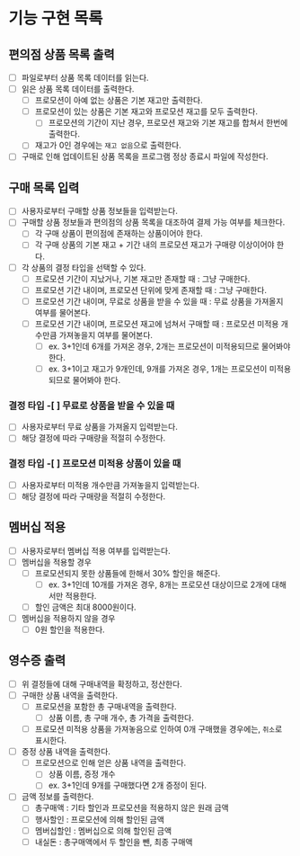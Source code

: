 # 기능 구현 목록

## 편의점 상품 목록 출력

-[ ] 파일로부터 상품 목록 데이터를 읽는다.
-[ ] 읽은 상품 목록 데이터를 출력한다.
  -[ ] 프로모션이 아예 없는 상품은 기본 재고만 출력한다.
  -[ ] 프로모션이 있는 상품은 기본 재고와 프로모션 재고를 모두 출력한다.
    -[ ] 프로모션의 기간이 지난 경우, 프로모션 재고와 기본 재고를 합쳐서 한번에 출력한다.
  -[ ] 재고가 0인 경우에는 `재고 없음`으로 출력한다.
-[ ] 구매로 인해 업데이트된 상품 목록을 프로그램 정상 종료시 파일에 작성한다.

## 구매 목록 입력

-[ ] 사용자로부터 구매할 상품 정보들을 입력받는다.
-[ ] 구매할 상품 정보들과 편의점의 상품 목록을 대조하여 결제 가능 여부를 체크한다.
  -[ ] 각 구매 상품이 편의점에 존재하는 상품이어야 한다.
  -[ ] 각 구매 상품의 기본 재고 + 기간 내의 프로모션 재고가 구매량 이상이어야 한다.
-[ ] 각 상품의 결정 타입을 선택할 수 있다.
  -[ ] 프로모션 기간이 지났거나, 기본 재고만 존재할 때 : 그냥 구매한다.
  -[ ] 프로모션 기간 내이며, 프로모션 단위에 맞게 존재할 때 : 그냥 구매한다.
  -[ ] 프로모션 기간 내이며, 무료로 상품을 받을 수 있을 때 : 무료 상품을 가져올지 여부를 물어본다.
  -[ ] 프로모션 기간 내이며, 프로모션 재고에 넘쳐서 구매할 때 : 프로모션 미적용 개수만큼 가져놓을지 여부를 물어본다.
    -[ ] ex. 3+1인데 6개를 가져온 경우, 2개는 프로모션이 미적용되므로 물어봐야 한다.
    -[ ] ex. 3+1이고 재고가 9개인데, 9개를 가져온 경우, 1개는 프로모션이 미적용되므로 물어봐야 한다.

### 결정 타입 -[ ] 무료로 상품을 받을 수 있을 때

-[ ] 사용자로부터 무료 상품을 가져올지 입력받는다.
-[ ] 해당 결정에 따라 구매량을 적절히 수정한다.

### 결정 타입 -[ ] 프로모션 미적용 상품이 있을 때

-[ ] 사용자로부터 미적용 개수만큼 가져놓을지 입력받는다.
-[ ] 해당 결정에 따라 구매량을 적절히 수정한다.

## 멤버십 적용

-[ ] 사용자로부터 멤버십 적용 여부를 입력받는다.
-[ ] 멤버십을 적용할 경우
  -[ ] 프로모션되지 못한 상품들에 한해서 30% 할인을 해준다.
    -[ ] ex. 3+1인데 10개를 가져온 경우, 8개는 프로모션 대상이므로 2개에 대해서만 적용한다.
  -[ ] 할인 금액은 최대 8000원이다.
-[ ] 멤버십을 적용하지 않을 경우
  -[ ] 0원 할인을 적용한다.

## 영수증 출력

-[ ] 위 결정들에 대해 구매내역을 확정하고, 정산한다.
-[ ] 구매한 상품 내역을 출력한다.
  -[ ] 프로모션을 포함한 총 구매내역을 출력한다.
    -[ ] 상품 이름, 총 구매 개수, 총 가격을 출력한다. 
  -[ ] 프로모션 미적용 상품을 가져놓음으로 인하여 0개 구매했을 경우에는, `취소`로 표시한다.
-[ ] 증정 상품 내역을 출력한다.
  -[ ] 프로모션으로 인해 얻은 상품 내역을 출력한다.
    -[ ] 상품 이름, 증정 개수
    -[ ] ex. 3+1인데 9개를 구매했다면 2개 증정이 된다.
-[ ] 금액 정보를 출력한다.
  -[ ] 총구매액 : 기타 할인과 프로모션을 적용하지 않은 원래 금액
  -[ ] 행사할인 : 프로모션에 의해 할인된 금액
  -[ ] 멤버십할인 : 멤버십으로 의해 할인된 금액
  -[ ] 내실돈 : 총구매액에서 두 할인을 뺀, 최종 구매액
